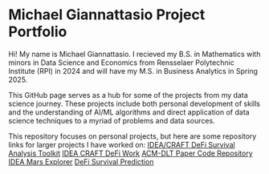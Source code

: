# Michael Giannattasio Project Portfolio

Hi! My name is Michael Giannattasio. I recieved my B.S. in Mathematics with minors in Data Science and Economics from Rensselaer Polytechnic Institute (RPI) in 2024 and will have my M.S. in Business Analytics in Spring 2025. 

This GitHub page serves as a hub for some of the projects from my data science journey. These projects include both personal development of skills and the understanding of AI/ML algorithms and direct application of data science techniques to a myriad of problems and data sources.

This repository focuses on personal projects, but here are some repository links for larger projects I have worked on:
[IDEA/CRAFT DeFi Survival Analysis Toolkit](https://github.rpi.edu/DataINCITE/DeFi_App/wiki)
[IDEA CRAFT DeFi Work](https://github.rpi.edu/DataINCITE/IDEA-DeFi-CRAFT)
[ACM-DLT Paper Code Repository](https://github.com/aaronmicahgreen/DeFi-Survival-Analysis-ACM-DLT)
[IDEA Mars Explorer](https://github.rpi.edu/RensselaerIDEA/MarsExplorer)
[DeFi Survival Prediction](https://github.rpi.edu/DataINCITE/DeFi_Survival_Data_NeurIPS2024)
